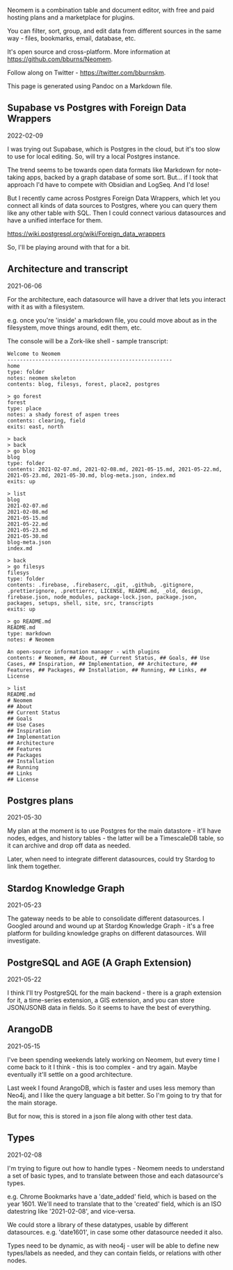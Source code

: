 <!-- # Neomem -->

Neomem is a combination table and document editor, with free and paid hosting plans and a marketplace for plugins.

You can filter, sort, group, and edit data from different sources in the same way - files, bookmarks, email, database, etc.

It's open source and cross-platform. More information at https://github.com/bburns/Neomem.

Follow along on Twitter - https://twitter.com/bburnskm.

This page is generated using Pandoc on a Markdown file.

## Supabase vs Postgres with Foreign Data Wrappers

2022-02-09

I was trying out Supabase, which is Postgres in the cloud, but it's too slow to use for local editing. So, will try a local Postgres instance.

The trend seems to be towards open data formats like Markdown for note-taking apps, backed by a graph database of some sort. But... if I took that approach I'd have to compete with Obsidian and LogSeq. And I'd lose!

But I recently came across Postgres Foreign Data Wrappers, which let you connect all kinds of data sources to Postgres, where you can query them like any other table with SQL. Then I could connect various datasources and have a unified interface for them.

https://wiki.postgresql.org/wiki/Foreign_data_wrappers

So, I'll be playing around with that for a bit.

## Architecture and transcript

2021-06-06

For the architecture, each datasource will have a driver that lets you interact with it as with a filesystem.

e.g. once you're 'inside' a markdown file, you could move about as in the filesystem, move things around, edit them, etc.

The console will be a Zork-like shell - sample transcript:

    Welcome to Neomem
    -----------------------------------------------------
    home
    type: folder
    notes: neomem skeleton
    contents: blog, filesys, forest, place2, postgres

    > go forest
    forest
    type: place
    notes: a shady forest of aspen trees
    contents: clearing, field
    exits: east, north

    > back
    > back
    > go blog
    blog
    type: folder
    contents: 2021-02-07.md, 2021-02-08.md, 2021-05-15.md, 2021-05-22.md, 2021-05-23.md, 2021-05-30.md, blog-meta.json, index.md
    exits: up

    > list
    blog
    2021-02-07.md
    2021-02-08.md
    2021-05-15.md
    2021-05-22.md
    2021-05-23.md
    2021-05-30.md
    blog-meta.json
    index.md

    > back
    > go filesys
    filesys
    type: folder
    contents: .firebase, .firebaserc, .git, .github, .gitignore, .prettierignore, .prettierrc, LICENSE, README.md, _old, design, firebase.json, node_modules, package-lock.json, package.json, packages, setups, shell, site, src, transcripts
    exits: up

    > go README.md
    README.md
    type: markdown
    notes: # Neomem

    An open-source information manager - with plugins
    contents: # Neomem, ## About, ## Current Status, ## Goals, ## Use Cases, ## Inspiration, ## Implementation, ## Architecture, ## Features, ## Packages, ## Installation, ## Running, ## Links, ## License

    > list
    README.md
    # Neomem
    ## About
    ## Current Status
    ## Goals
    ## Use Cases
    ## Inspiration
    ## Implementation
    ## Architecture
    ## Features
    ## Packages
    ## Installation
    ## Running
    ## Links
    ## License

## Postgres plans

2021-05-30

My plan at the moment is to use Postgres for the main datastore - it'll have nodes, edges, and history tables - the latter will be a TimescaleDB table, so it can archive and drop off data as needed.

Later, when need to integrate different datasources, could try Stardog to link them together.

## Stardog Knowledge Graph

2021-05-23

The gateway needs to be able to consolidate different datasources. I Googled around and wound up at Stardog Knowledge Graph - it's a free platform for building knowledge graphs on different datasources. Will investigate.

## PostgreSQL and AGE (A Graph Extension)

2021-05-22

I think I'll try PostgreSQL for the main backend - there is a graph extension for it, a time-series extension, a GIS extension, and you can store JSON/JSONB data in fields. So it seems to have the best of everything.

## ArangoDB

2021-05-15

I've been spending weekends lately working on Neomem, but every time I come back to it I think - this is too complex - and try again. Maybe eventually it'll settle on a good architecture.

Last week I found ArangoDB, which is faster and uses less memory than Neo4j, and I like the query language a bit better. So I'm going to try that for the main storage.

But for now, this is stored in a json file along with other test data.

## Types

2021-02-08

I'm trying to figure out how to handle types - Neomem needs to understand a set of basic types, and to translate between those and each datasource's types.

e.g. Chrome Bookmarks have a 'date_added' field, which is based on the year 1601. We'll need to translate that to the 'created' field, which is an ISO datestring like '2021-02-08', and vice-versa.

We could store a library of these datatypes, usable by different datasources. e.g. 'date1601', in case some other datasource needed it also.

Types need to be dynamic, as with neo4j - user will be able to define new types/labels as needed, and they can contain fields, or relations with other nodes.
